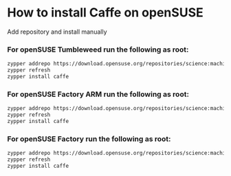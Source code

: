 # How to install Caffe on openSUSE

Add repository and install manually
### For openSUSE Tumbleweed run the following as root:

```bash 
zypper addrepo https://download.opensuse.org/repositories/science:machinelearning/openSUSE_Tumbleweed/science:machinelearning.repo
zypper refresh
zypper install caffe
```
### For openSUSE Factory ARM run the following as root:

```bash
zypper addrepo https://download.opensuse.org/repositories/science:machinelearning/openSUSE_Factory_ARM/science:machinelearning.repo
zypper refresh
zypper install caffe
```
### For openSUSE Factory run the following as root:

```bash
zypper addrepo https://download.opensuse.org/repositories/science:machinelearning/openSUSE_Factory/science:machinelearning.repo
zypper refresh
zypper install caffe
```
